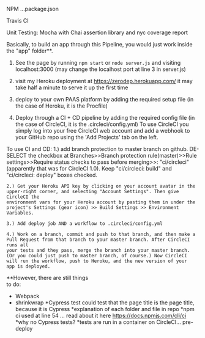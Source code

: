 NPM ...package.json

Travis CI

Unit Testing: Mocha with Chai assertion library and nyc coverage report

Basically, to build an app through this Pipeline, you would just work inside the "app" folder**.




1. See the page by running `npm start` or `node server.js` and
visiting localhost:3000 (may change the localhost port at line 3 in server.js)

2. visit my Heroku deployment at https://zerodep.herokuapp.com/ it may take half
   a minute to serve it up the first time

3. deploy to your own PAAS platform by adding the required setup file
   (in the case of Heroku, it is the Procfile)

4. Deploy through a CI + CD pipeline by adding the required config
   file (in the case of CircleCI, it is the .circleci/config.yml) To use
   CircleCI you simply log into your free CircleCI web account and add a
   webhook to your GitHub repo using the 'Add Projects' tab on the left.

To use CI and CD:
    1.) add branch protection to master branch on github. DE-SELECT the checkbox at
    Branches>>Branch protection rule(master)>>Rule settings>>Require status
    checks to pass before merging>>: "ci/circleci"
    (apparently that was for CircleCI 1.0). Keep "ci/circleci: build" and
    "ci/circleci: deploy" boxes checked.

    2.) Get your Heroku API key by clicking on your account avatar in the
    upper-right corner, and selecting "Account Settings". Then give CircleCI the
    environment vars for your Heroku account by pasting them in under the
    project's Settings (gear icon) >> Build Settings >> Environment Variables.  

    3.) Add deploy job AND a workflow to .circleci/config.yml

    4.) Work on a branch, commit and push to that branch, and then make a
    Pull Request from that branch to your master branch. After CircleCI runs all
    your tests and they pass, merge the branch into your master branch. (Or you could just push to master branch, of course.) Now CircleCI will run the workflow, push to Heroku, and the new version of your
    app is deployed.

**However, there are still things   
to do:
* Webpack
* shrinkwrap
*Cypress test could test that the page title is the page title, because it is Cypress
*explanation of each folder and file in repo
*npm ci used at line 54 ... read about it here https://docs.npmjs.com/cli/ci
*why no Cypress tests?
*tests are run in a container on CircleCI... pre-deploy
